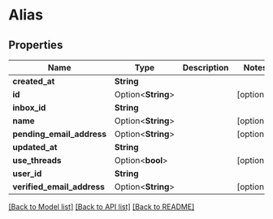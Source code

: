 # Alias

## Properties

Name | Type | Description | Notes
------------ | ------------- | ------------- | -------------
**created_at** | **String** |  | 
**id** | Option<**String**> |  | [optional]
**inbox_id** | **String** |  | 
**name** | Option<**String**> |  | [optional]
**pending_email_address** | Option<**String**> |  | [optional]
**updated_at** | **String** |  | 
**use_threads** | Option<**bool**> |  | [optional]
**user_id** | **String** |  | 
**verified_email_address** | Option<**String**> |  | [optional]

[[Back to Model list]](../README.md#documentation-for-models) [[Back to API list]](../README.md#documentation-for-api-endpoints) [[Back to README]](../README.md)


